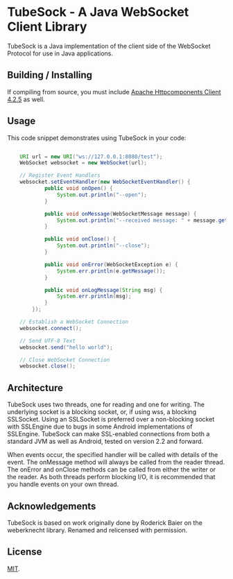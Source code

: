 TubeSock - A Java WebSocket Client Library
===========================================

TubeSock is a Java implementation of the client side of the WebSocket Protocol for use in Java applications.

Building / Installing
---------------------

If compiling from source, you must include
[Apache Httpcomponents Client 4.2.5](https://hc.apache.org/httpcomponents-client-ga/download.html) as well.

Usage
-----
This code snippet demonstrates using TubeSock in your code:

```java

    URI url = new URI("ws://127.0.0.1:8080/test");
    WebSocket websocket = new WebSocket(url);

    // Register Event Handlers
    websocket.setEventHandler(new WebSocketEventHandler() {
            public void onOpen() {
                System.out.println("--open");
            }

            public void onMessage(WebSocketMessage message) {
                System.out.println("--received message: " + message.getText());
            }

            public void onClose() {
                System.out.println("--close");
            }

            public void onError(WebSocketException e) {
                System.err.println(e.getMessage());
            }

            public void onLogMessage(String msg) {
                System.err.println(msg);
            }
        });

    // Establish a WebSocket Connection
    websocket.connect();

    // Send UTF-8 Text
    websocket.send("hello world");

    // Close WebSocket Connection
    websocket.close();
```

Architecture
------------

TubeSock uses two threads, one for reading and one for writing. The underlying socket is a blocking socket, or, if
using wss, a blocking SSLSocket. Using an SSLSocket is preferred over a non-blocking socket with SSLEngine due to bugs
 in some Android implementations of SSLEngine. TubeSock can make SSL-enabled connections from both a standard
 JVM as well as Android, tested on version 2.2 and forward.

When events occur, the specified handler will be called with details of the event. The onMessage method will always be
called from the reader thread. The onError and onClose methods can be called from either the writer or the reader. As
both threads perform blocking I/O, it is recommended that you handle events on your own thread.

Acknowledgements
----------------

TubeSock is based on work originally done by Roderick Baier on the weberknecht library. Renamed and relicensed with
permission.

License
-------
[MIT](http://firebase.mit-license.org).